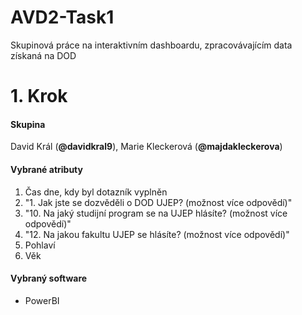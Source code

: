# AVD2-Task1
Skupinová práce na interaktivním dashboardu, zpracovávajícím data získaná na DOD

# 1. Krok 
#### Skupina
David Král (**@davidkral9**), Marie Kleckerová (**@majdakleckerova**)

#### Vybrané atributy
1. Čas dne, kdy byl dotazník vyplněn
2. "1. Jak jste se dozvěděli o DOD UJEP? (možnost více odpovědí)"
3. "10. Na jaký studijní program se na UJEP hlásíte? (možnost více odpovědí)"
4. "12. Na jakou fakultu UJEP se hlásíte? (možnost více odpovědí)"
5. Pohlaví
6. Věk

#### Vybraný software
- PowerBI

